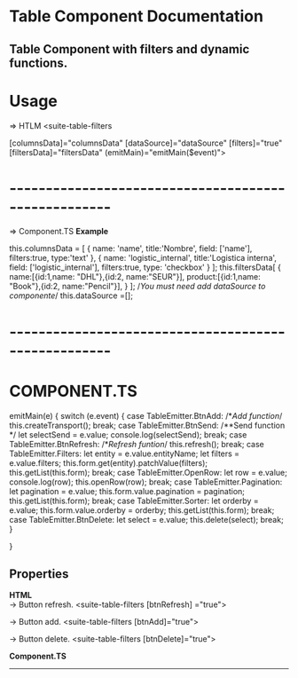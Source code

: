 # Table Component Documentation

Table Component with filters and dynamic functions.
------------------------------------------------------
# Usage
=> HTLM
<suite-table-filters

[columnsData]="columnsData" 
[dataSource]="dataSource" 
[filters]="true"
[filtersData]="filtersData"
(emitMain)="emitMain($event)">

 </suite-table-filters>

# ----------------------------------------------------
 => Component.TS
  **Example**

 this.columnsData = [
    {
      name: 'name',
      title:'Nombre',
      field: ['name'],
      filters:true,
      type:'text'
    },
    {
      name: 'logistic_internal',
      title:'Logistica interna',
      field: ['logistic_internal'],
      filters:true,
      type: 'checkbox'
    } 
  ];
    this.filtersData[
      {
        name:[{id:1,name: "DHL"},{id:2, name:"SEUR"}],
        product:[{id:1,name: "Book"},{id:2, name:"Pencil"}],
      }
    ];
    /*You must need add dataSource to componente*/
    this.dataSource =[];
# ----------------------------------------------------
# COMPONENT.TS
  emitMain(e) {
    switch (e.event) {
      case TableEmitter.BtnAdd:
        /**Add function*/
        this.createTransport();
        break;
      case TableEmitter.BtnSend:
        /**Send function */
        let selectSend = e.value;
        console.log(selectSend);
        break;
      case TableEmitter.BtnRefresh:
        /**Refresh funtion*/
        this.refresh();
        break;
      case TableEmitter.Filters:
        let entity = e.value.entityName;
        let filters = e.value.filters;
        this.form.get(entity).patchValue(filters);
        this.getList(this.form);
        break;
      case TableEmitter.OpenRow:
        let row = e.value;
        console.log(row);
        this.openRow(row);
        break;
      case TableEmitter.Pagination:
        let pagination = e.value;
        this.form.value.pagination = pagination;
        this.getList(this.form);
        break;
      case TableEmitter.Sorter:
        let orderby = e.value;
        this.form.value.orderby = orderby;
        this.getList(this.form);
        break;
      case TableEmitter.BtnDelete:
        let select = e.value;
        this.delete(select);
        break;
    }

  }
## Properties
  **HTML**  
  -> Button refresh.
  <suite-table-filters [btnRefresh] ="true"></suite-table-filters>
   
  -> Button add.
   <suite-table-filters [btnAdd]="true"></suite-table-filters>

  -> Button delete.
   <suite-table-filters [btnDelete]="true"></suite-table-filters>

  **Component.TS**

-------------------------------------------------------

